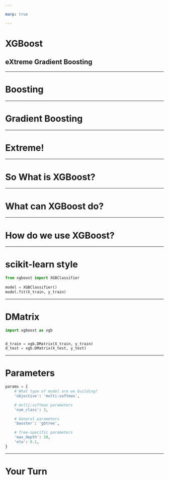 ```yaml
---

marp: true

---
```


<style>
img[alt~="center"] {
  display: block;
  margin: 0 auto;
}
</style>

# XGBoost
## eXtreme Gradient Boosting

<!--
Deep learning is easily the most popular machine learning paradigm at the moment. However, we should not let that blind us to the fact that many traditional machine learning techniques are also still valuable.

An up-and-coming model that has shown some real potential is XGBoost. XGBoost is a unique take on random forests.

-->

---

# Boosting

<!--
The 'boost' part of the XGBoost hints that the algorithm uses a boosting algorithm. Boosting simply means that the algorithm works in stages. It first builds a model and tries to make predictions. The best predictions are kept as part of the model, and the underperforming predictions are used to train a second model on the lower-quality outputs. Now, the best predictions are kept, and a third model is trained on the underpredicting portions, and so on. 

-->

---

# Gradient Boosting

<!--
So what is "gradient boosting"?

This just means that the algorithm uses a gradient to try to find the appropriate number of "boosts" to provide. You don't say, "I want five levels of boosting across my forests." Instead, you let a gradient descent algorithm determine the makeup and number of random forests in this model.
-->

---

# Extreme!

<!--
But why "extreme"?

For one, it is great marketing!

Additionally, the penalty given to underperforming trees is extreme, or at least unique, according to modern models.
-->

---

# So What is XGBoost?

<!--

XGBoost is a library/framework. It is cross-platform and cross-language. The source code for XGBoost can be found at [https://github.com/dmlc/xgboost](GitHub).

One of the most interesting things about XGBoost is what it is not.

It is not a deep learning framework, despite it being a relatively new machine learning technique.

XGBoost is really just a series of random forests strung together with a very clever set of rules.
-->

---

# What can XGBoost do?

<!--
What can XGBoost do?

Well, XGBoost is built upon random forests, so it can perform classification and regression, just like a random forest. Interestingly enough, XGBoost is also really performant at ranking problems. We can classify, find regression values, and rank items using XGBoost.

-->

---

# How do we use XGBoost?

<!--
XGBoost is technically a separate library from Tensorflow, scikit-learn, and other libraries we have learned in this course. However, there are ports of XGBoost into most major libraries. 
-->

---

# scikit-learn style

```python
from xgboost import XGBClassifier
 
model = XGBClassifier()
model.fit(X_train, y_train)
```

<!--
XGBoost has a very scikit-learn-style interface. Beware! This interface works, but is very slow.

One of the most amazing parts of XGBoost is the speed of converging on a model. But that speed relies on a specific data format.
-->

---

# DMatrix

```python
import xgboost as xgb


d_train = xgb.DMatrix(X_train, y_train)
d_test = xgb.DMatrix(X_test, y_test)
```

<!--
The DMatrix is a data structure optimized for XGBoost. If you attempt to train a model without a DMatrix, you'll likely see an exponentially slower convergence.

If you use a DMatrix, you'll see a model that converges faster than a decision tree, and yet the model will perform nearly the same.
-->

---

# Parameters

```python
params = {
    # What type of model are we building?
    'objective': 'multi:softmax',

    # multi:softmax parameters
    'num_class': 3,

    # General parameters
    'booster': 'gbtree',

    # Tree-specific parameters
    'max_depth': 10, 
    'eta': 0.1,
}
```

<!--
The trick with the DMatrix is the parameters. They are unwieldy. The `objective` parameter is the primary parameter, and based on that you get an expanse of sub-parameters. We go into details in the colab.
-->

---

# Your Turn

<!--
And on that note, it is time to experiment with XGBoost in the colab. We'll build a multiclass classifier in the lab and then you'll create a binary classifier as an exercise. The most important takeaway from this lesson is to realize that there are effective non-deep-learning options available.
-->
